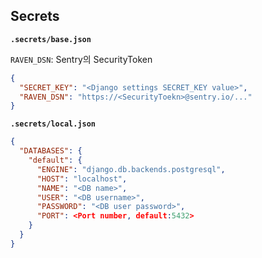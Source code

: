 ## Secrets

**`.secrets/base.json`**

`RAVEN_DSN`: Sentry의 SecurityToken

```json
{
  "SECRET_KEY": "<Django settings SECRET_KEY value>",
  "RAVEN_DSN": "https://<SecurityToekn>@sentry.io/..."
}
```

**`.secrets/local.json`**

```json
{
  "DATABASES": {
    "default": {
      "ENGINE": "django.db.backends.postgresql",
      "HOST": "localhost",
      "NAME": "<DB name>",
      "USER": "<DB username>",
      "PASSWORD": "<DB user password>",
      "PORT": <Port number, default:5432>
    }
  }
}
```

